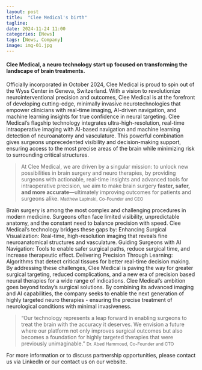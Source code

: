 ```yaml
---
layout: post
title:  "Clee Medical's birth"
tagline:
date: 2024-11-24 11:00
categories: [News]
tags: [News, Company]
image: img-01.jpg
---
```


#### Clee Medical, a neuro technology start up focused on transforming the landscape of brain treatments.

Officially incorporated in October 2024, Clee Medical is proud to spin out of the Wyss Center in Geneva, Switzerland. With a vision to revolutionize neurointerventional precision and outcomes, Clee Medical is at the forefront of developing cutting-edge, minimally invasive neurotechnologies that empower clinicians with real-time imaging, AI-driven navigation, and machine learning insights for true confidence in neural targeting.
Clee Medical’s flagship technology integrates ultra-high-resolution, real-time intraoperative imaging with AI-based navigation and machine learning detection of neuroanatomy and vasculature. This powerful combination gives surgeons unprecedented visibility and decision-making support, ensuring access to the most precise areas of the brain while minimizing risk to surrounding critical structures.

<blockquote>
  At Clee Medical, we are driven by a singular mission: to unlock new possibilities in brain surgery and neuro therapies, by providing surgeons with actionable, real-time insights and advanced tools for intraoperative precision, we aim to make brain surgery <strong>faster, safer, and more accurate</strong>—ultimately improving outcomes for patients and surgeons alike.
  <small>Matthew Lapinski, Co-Founder and CEO</small>
</blockquote>

Brain surgery is among the most complex and challenging procedures in modern medicine. Surgeons often face limited visibility, unpredictable anatomy, and the constant need to balance precision with speed. Clee Medical’s technology bridges these gaps by:
Enhancing Surgical Visualization: Real-time, high-resolution imaging that reveals fine neuroanatomical structures and vasculature.
Guiding Surgeons with AI Navigation: Tools to enable safer surgical paths, reduce surgical time, and increase therapeutic effect.
Delivering Precision Through Learning: Algorithms that detect critical tissues for better real-time decision making.
By addressing these challenges, Clee Medical is paving the way for greater surgical targeting, reduced complications, and a new era of precision based neural therapies for a wide range of indications.
Clee Medical’s ambition goes beyond today’s surgical solutions. By combining its advanced imaging and AI capabilities, the company seeks to enable the next generation of highly targeted neuro therapies - ensuring the precise treatment of neurological conditions with minimal invasiveness.
<blockquote>
“Our technology represents a leap forward in enabling surgeons to treat the brain with the accuracy it deserves. We envision a future where our platform not only improves surgical outcomes but also becomes a foundation for highly targeted therapies that were previously unimaginable.”
  <small>Dr. Abed Hammoud, Co-Founder and CTO</small>
</blockquote>

For more information or to discuss partnership opportunities, please contact us via LinkedIn or our contact us on our website.




